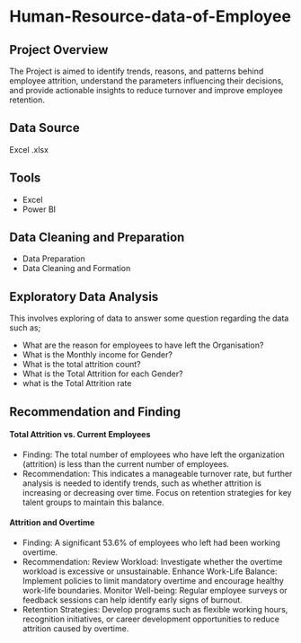 # Human-Resource-data-of-Employee

## Project Overview
The Project is aimed to identify trends, reasons, and patterns behind employee attrition, understand the parameters influencing their decisions, and provide actionable insights to reduce turnover and improve employee retention.

## Data Source 
Excel .xlsx

## Tools 
- Excel
- Power BI

## Data Cleaning and Preparation 
- Data Preparation
- Data Cleaning and Formation

## Exploratory Data Analysis 
This involves exploring of data to answer some question regarding the data such as;
- What are the reason for employees to have left the Organisation?
- What is the Monthly income for Gender?
- What is the total attrition count?
- What is the Total Attrition for each Gender?
- what is the Total Attrition rate 

## Recommendation and Finding
#### Total Attrition vs. Current Employees

- Finding: The total number of employees who have left the organization (attrition) is less than the current number of employees.
- Recommendation: This indicates a manageable turnover rate, but further analysis is needed to identify trends, such as whether attrition is increasing or decreasing over time. Focus on retention strategies for key talent groups to maintain this balance.

#### Attrition and Overtime

- Finding: A significant 53.6% of employees who left had been working overtime.
- Recommendation:
Review Workload: Investigate whether the overtime workload is excessive or unsustainable.
Enhance Work-Life Balance: Implement policies to limit mandatory overtime and encourage healthy work-life boundaries.
Monitor Well-being: Regular employee surveys or feedback sessions can help identify early signs of burnout.
- Retention Strategies: Develop programs such as flexible working hours, recognition initiatives, or career development opportunities to reduce attrition caused by overtime.


  
